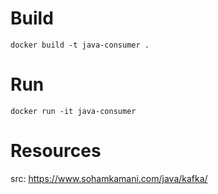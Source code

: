 # Build

`docker build -t java-consumer .`

# Run

`docker run -it java-consumer`

# Resources

src: https://www.sohamkamani.com/java/kafka/